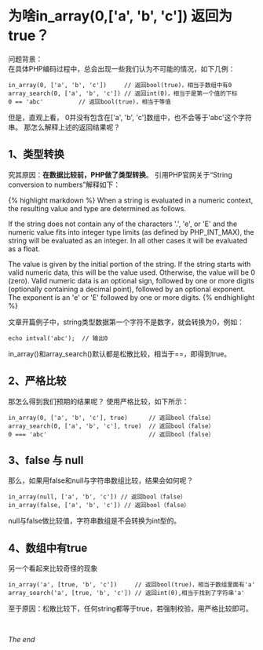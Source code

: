 # 为啥in_array(0,['a', 'b', 'c']) 返回为true？

问题背景：  
在具体PHP编码过程中，总会出现一些我们认为不可能的情况，如下几例：

```
in_array(0, ['a', 'b', 'c'])	 // 返回bool(true)，相当于数组中有0 
array_search(0, ['a', 'b', 'c']) // 返回int(0)，相当于是第一个值的下标 
0 == 'abc'			// 返回bool(true)，相当于等值 
```
但是，直观上看， 0并没有包含在['a', 'b', 'c']数组中，也不会等于'abc'这个字符串。
那怎么解释上述的返回结果呢？

## 1、类型转换
究其原因：**在数据比较前，PHP做了类型转换**。
引用PHP官网关于“String conversion to numbers”解释如下：

{% highlight markdown %}
When a string is evaluated in a numeric context, the resulting value and type are determined as follows.

If the string does not contain any of the characters '.', 'e', or 'E' and the numeric value fits into integer type limits (as defined by PHP_INT_MAX), the string will be evaluated as an integer. In all other cases it will be evaluated as a float.

The value is given by the initial portion of the string. If the string starts with valid numeric data, this will be the value used. Otherwise, the value will be 0 (zero). Valid numeric data is an optional sign, followed by one or more digits (optionally containing a decimal point), followed by an optional exponent. The exponent is an 'e' or 'E' followed by one or more digits.
{% endhighlight %}

文章开篇例子中，string类型数据第一个字符不是数字，就会转换为0，例如：

```
echo intval('abc');  // 输出0
```
in_array()和array_search()默认都是松散比较，相当于==，即得到true。

## 2、严格比较
那怎么得到我们预期的结果呢？
使用严格比较，如下所示：

```
in_array(0, ['a', 'b', 'c'], true)		// 返回bool（false）
array_search(0, ['a', 'b', 'c'], true) 	// 返回bool（false）
0 === 'abc'								// 返回bool（false）
```

## 3、false 与 null
那么，如果用false和null与字符串数组比较，结果会如何呢？

```
in_array(null, ['a', 'b', 'c'])	// 返回bool（false）
in_array(false, ['a', 'b', 'c']) // 返回bool（false）
```
null与false做比较值，字符串数组是不会转换为int型的。

## 4、数组中有true
另一个看起来比较奇怪的现象

```
in_array('a', [true, 'b', 'c'])		// 返回bool(true)，相当于数组里面有'a'
array_search('a', [true, 'b', 'c']) // 返回int(0),相当于找到了字符串'a'
```
至于原因：松散比较下，任何string都等于true，若强制校验，用严格比较即可。

<br>

_The end_